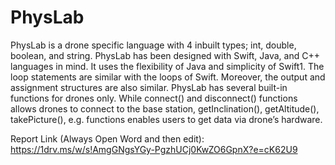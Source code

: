 # PhysLab
PhysLab is a drone specific language with 4 inbuilt types; int, double, boolean, and string. PhysLab has been designed with Swift, Java, and C++ languages in mind. It uses the flexibility of Java and simplicity of Swift1. The loop statements are similar with the loops of Swift. Moreover, the output and assignment structures are also similar. PhysLab has several built-in functions for drones only. While connect() and disconnect() functions allows drones to connect to the base station, getInclination(), getAltitude(), takePicture(), e.g. functions enables users to get data via drone’s hardware.

Report Link (Always Open Word and then edit): https://1drv.ms/w/s!AmgGNgsYGy-PgzhUCj0KwZO6GpnX?e=cK62U9

